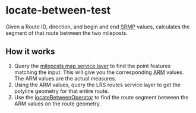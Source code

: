# locate-between-test

Given a Route ID, direction, and begin and end <abbr title='State Route MilePost'>SRMP</abbr> values, calculates the segment of that route between the two mileposts.

## How it works

1. Query the [mileposts map service layer] to find the point features matching the input. This will give you the corresponding <abbr title='Accumulated Route Mileage'>ARM</abbr> values. The ARM values are the actual measures.
2. Using the ARM values, query the LRS routes service layer to get the polyline geometry for that entire route.
3. Use the [locateBetweenOperator] to find the route segment between the ARM values on the route geometry.

[locateBetweenOperator]:https://developers.arcgis.com/javascript/latest/api-reference/esri-geometry-operators-locateBetweenOperator.html
[mileposts map service layer]:https://data.wsdot.wa.gov/arcgis/rest/services/Shared/AllStateRoutePoints/MapServer/0/